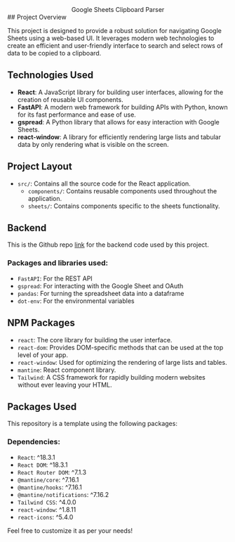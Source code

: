 <div align="center">Google Sheets Clipboard Parser</div>
<div align="center">
<img src="" />
</div>
## Project Overview

This project is designed to provide a robust solution for navigating Google Sheets using a web-based UI. It leverages modern web technologies to create an efficient and user-friendly interface to search and select rows of data to be copied to a clipboard.

## Technologies Used

- **React**: A JavaScript library for building user interfaces, allowing for the creation of reusable UI components.
- **FastAPI**: A modern web framework for building APIs with Python, known for its fast performance and ease of use.
- **gspread**: A Python library that allows for easy interaction with Google Sheets.
- **react-window**: A library for efficiently rendering large lists and tabular data by only rendering what is visible on the screen.

## Project Layout

- `src/`: Contains all the source code for the React application.
  - `components/`: Contains reusable components used throughout the application.
  - `sheets/`: Contains components specific to the sheets functionality.

## Backend

This is the Github repo [link](https://github.com/krvspacetime/itc-sheets) for the backend code used by this project.

### Packages and libraries used:
- `FastAPI`: For the REST API
- `gspread`: For interacting with the Google Sheet and OAuth
- `pandas`: For turning the spreadsheet data into a dataframe
- `dot-env`: For the environmental variables


## NPM Packages

- `react`: The core library for building the user interface.
- `react-dom`: Provides DOM-specific methods that can be used at the top level of your app.
- `react-window`: Used for optimizing the rendering of large lists and tables.
- `mantine`: React component library.
- `Tailwind`: A CSS framework for rapidly building modern websites without ever leaving your HTML.

## Packages Used

This repository is a template using the following packages:

### Dependencies:

- `React`: ^18.3.1
- `React DOM`: ^18.3.1
- `React Router DOM`: ^7.1.3
- `@mantine/core`: ^7.16.1
- `@mantine/hooks`: ^7.16.1
- `@mantine/notifications`: ^7.16.2
- `Tailwind CSS`: ^4.0.0
- `react-window`: ^1.8.11
- `react-icons`: ^5.4.0

Feel free to customize it as per your needs!
